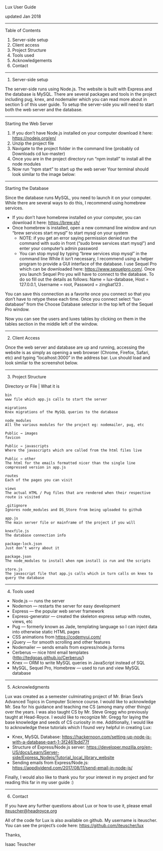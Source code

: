 Lux User Guide

updated Jan 2018
________________

Table of Contents
1.  Server-side setup
2.  Client access
3.  Project Structure
4.  Tools used
5.  Acknowledgements
6.  Contact


________________
1.  Server-side setup

The server-side runs using Node.js. The website is built with Express and the database is MySQL. There are several packages and tools in the project including pug, knex, and nodemailer which you can read more about in section 5 of this user guide. 
To setup the server-side you will need to start both the web server and the database. 

---
Starting the Web Server
1. If you don’t have Node.js installed on your computer download it here: https://nodejs.org/en/ 
2. Unzip the project file
3. Navigate to the project folder in the command line (probably cd Downloads cd lux-master)
4. Once you are in the project directory run “npm install” to install all the node modules
5. Now run “npm start” to start up the web server
Your terminal should look similar to the image below:
  
---
Starting the Database

Since the database runs MySQL, you need to launch it on your computer. While there are several ways to do this, I recommend using homebrew services. 
* If you don’t have homebrew installed on your computer, you can download it here: https://brew.sh/ 
* Once homebrew is installed, open a new command line window and run “brew services start mysql” to start mysql on your system 
   * NOTE: if you get an error saying permission denied run the command with sudo in front (“sudo brew services start mysql”) and enter your computer’s admin password
   * You can stop mysql by typing “brew services stop mysql” in the command line
While it isn’t necessary, I recommend using a helper program to provide a GUI interface of the database. I use Sequel Pro which can be downloaded here: https://www.sequelpro.com/. Once you launch Sequel Pro you will have to connect to the database. To do so fill out the details as follows: Name = lux-database,  Host = 127.0.0.1,  Username = root,  Password = zingbat123 . 
  
You can save this connection as a favorite once you connect so that you don’t have to retype these each time. Once you connect select “lux-database” from the Choose Database selector in the top left of the Sequel Pro window. 

Now you can see the users and luxes tables by clicking on them in the tables section in the middle left of the window.



________________
2.  Client Access

Once the web server and database are up and running, accessing the website is as simply as opening a web browser (Chrome, Firefox, Safari, etc) and typing “localhost:3000” in the address bar. Lux should load and look similar to the screenshot below.
  


________________
3. Project Structure

Directory or File | What it is

	bin
	www file which app.js calls to start the server

	migrations
	Knex migrations of the MySQL queries to the database

	node_modules 
	All the various modules for the project eg: nodemailer, pug, etc

	Public → images
	favicon 

	Public → javascripts
	Where the javascripts which are called from the html files live

	Public → other
	The html for the emails formatted nicer than the single line compressed version in app.js 

	routes
	Each of the pages you can visit

	views 
	The actual HTML / Pug files that are rendered when their respective route is visited

	.gitignore
	Ignores node_modules and DS_Store from being uploaded to github

	app.js
	The main server file or mainframe of the project if you will

	knexfile.js
	The database connection info

	package-lock.json
	Just don’t worry about it 

	package.json
	The node_modules to install when npm install is run and the scripts 

	store.js
	The javascript file that app.js calls which in turn calls on knex to query the database


________________
4. Tools used
* Node.js — runs the server
* Nodemon — restarts the server for easy development
* Express — the popular web server framework 
* Express-generator — created the skeleton express setup with routes, views, etc
* Pug — formerly known as Jade, templating language so I can inject data into otherwise static HTML pages
* CSS animations from https://codemyui.com/
* jQuery — for smooth scrolling and other features
* Nodemailer — sends emails from express/node.js forms
* Cerberus  — nice html email templates (http://tedgoas.github.io/Cerberus/)
* Knex — ORM to write MySQL queries in JavaScript instead of SQL
* MySQL, Sequel Pro, Homebrew — used to run and view MySQL database 


________________
5. Acknowledgments

Lux was created as a semester culminating project of Mr. Brian Sea’s Advanced Topics in Computer Science course. I would like to acknowledge Mr. Sea for his guidance and teaching me CS (among many other things) over the years.
I was also taught CS by Mr. Steve Gregg who previously taught at Head-Royce. I would like to recognize Mr. Gregg for laying the base knowledge and seeds of CS curiosity in me.
Additionally, I would like to acknowledge these tutorials which I found very helpful in creating Lux:

* Knex, MySQL Database: https://hackernoon.com/setting-up-node-js-with-a-database-part-1-3f2461bdd77f 
* Structure of Express/Node.js server: https://developer.mozilla.org/en-US/docs/Learn/Server-side/Express_Nodejs/Tutorial_local_library_website 
* Sending emails from Express/Node.js: https://appdividend.com/2017/08/11/send-email-in-node-js/ 

Finally, I would also like to thank you for your interest in my project and for reading this far in my user guide :)



________________
6. Contact 

If you have any further questions about Lux or how to use it, please email iteuscher@headroyce.org

All of the code for Lux is also available on github. My username is iteuscher. You can see the project’s code here: https://github.com/iteuscher/lux 



Thanks,

Isaac Teuscher
